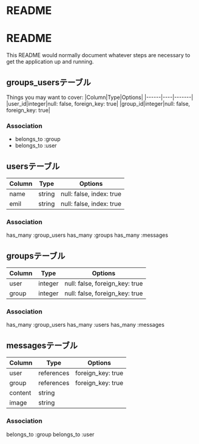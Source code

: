 # README

# README

This README would normally document whatever steps are necessary to get the
application up and running.
## groups_usersテーブル

Things you may want to cover:
|Column|Type|Options|
|------|----|-------|
|user_id|integer|null: false, foreign_key: true|
|group_id|integer|null: false, foreign_key: true|

### Association
- belongs_to :group
- belongs_to :user

## usersテーブル

|Column|Type|Options|
|------|----|-------|
|name|string|null: false, index: true|
|emil|string|null: false, index: true|

### Association
has_many :group_users
has_many :groups
has_many :messages

## groupsテーブル

|Column|Type|Options|
|------|----|-------|
|user|integer|null: false, foreign_key: true|
|group|integer|null: false, foreign_key: true|

### Association
has_many :group_users
has_many :users
has_many :messages

## messagesテーブル

|Column|Type|Options|
|------|----|-------|
|user|references|foreign_key: true|
|group|references|foreign_key: true|
|content|string||
|image|string||

### Association

belongs_to :group
belongs_to :user
